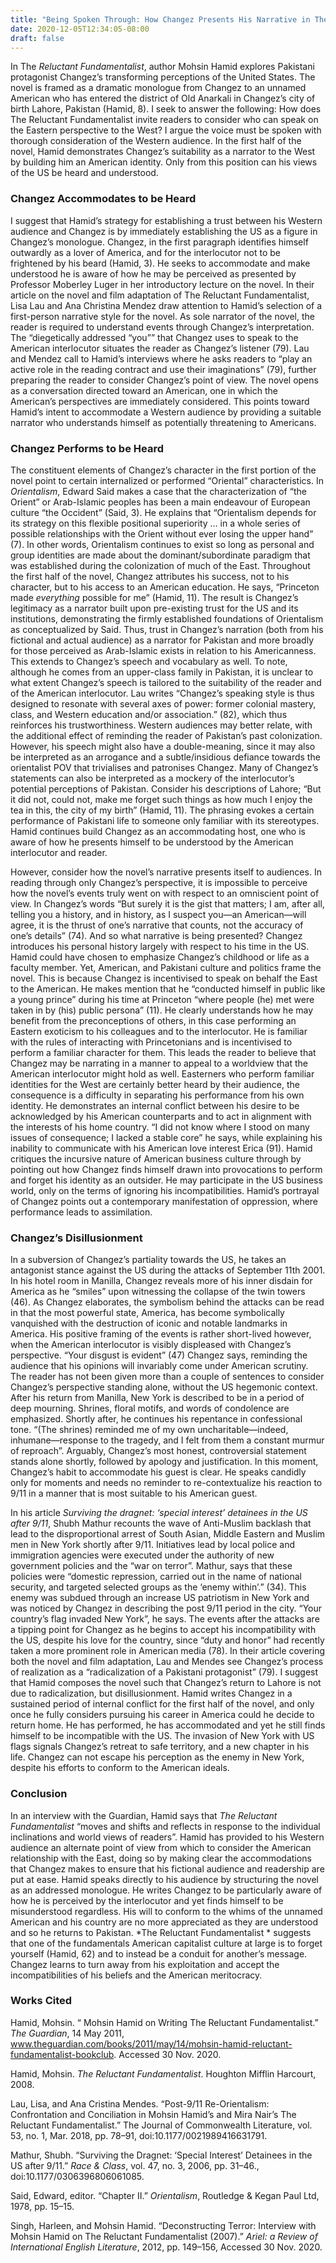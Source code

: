 ```yaml
---
title: "Being Spoken Through: How Changez Presents His Narrative in The Reluctant Fundamentalist"
date: 2020-12-05T12:34:05-08:00
draft: false
---
```


In The *Reluctant Fundamentalist*, author Mohsin Hamid explores Pakistani protagonist Changez’s transforming perceptions of the United States. The novel is framed as a dramatic monologue from Changez to an unnamed American who has entered the district of Old Anarkali in Changez’s city of birth Lahore, Pakistan (Hamid, 8). I seek to answer the following: How does The Reluctant Fundamentalist invite readers to consider who can speak on the Eastern perspective to the West? I argue the voice must be spoken with thorough consideration of the Western audience. In the first half of the novel, Hamid demonstrates Changez’s suitability as a narrator to the West by building him an American identity. Only from this position can his views of the US be heard and understood.

### Changez Accommodates to be Heard

I suggest that Hamid’s strategy for establishing a trust between his Western audience and Changez is by immediately establishing the US as a figure in Changez’s monologue. Changez, in the first paragraph identifies himself outwardly as a lover of America, and for the interlocutor not to be frightened by his beard (Hamid, 3). He seeks to accommodate and make understood he is aware of how he may be perceived as presented by Professor Moberley Luger in her introductory lecture on the novel. In their article on the novel and film adaptation of The Reluctant Fundamentalist, Lisa Lau and Ana Christina Mendez draw attention to Hamid’s selection of a first-person narrative style for the novel. As sole narrator of the novel, the reader is required to understand events through Changez’s interpretation. The “diegetically addressed “you”” that Changez uses to speak to the American interlocutor situates the reader as Changez’s listener (79). Lau and Mendez call to Hamid’s interviews where he asks readers to “play an active role in the reading contract and use their imaginations” (79), further preparing the reader to consider Changez’s point of view. The novel opens as a conversation directed toward an American, one in which the American’s perspectives are immediately considered. This points toward Hamid’s intent to accommodate a Western audience by providing a suitable narrator who understands himself as potentially threatening to Americans.

### Changez Performs to be Heard

The constituent elements of Changez’s character in the first portion of the novel point to certain internalized or performed “Oriental” characteristics. In *Orientalism*, Edward Said makes a case that the characterization of “the Orient” or Arab-Islamic peoples has been a main endeavour of European culture “the Occident” (Said, 3). He explains that “Orientalism depends for its strategy on this flexible positional superiority … in a whole series of possible relationships with the Orient without ever losing the upper hand” (7). In other words, Orientalism continues to exist so long as personal and group identities are made about the dominant/subordinate paradigm that was established during the colonization of much of the East. Throughout the first half of the novel, Changez attributes his success, not to his character, but to his access to an American education. He says, “Princeton made *everything* possible for me” (Hamid, 11). The result is Changez’s legitimacy as a narrator built upon pre-existing trust for the US and its institutions, demonstrating the firmly established foundations of Orientalism as conceptualized by Said. Thus, trust in Changez’s narration (both from his fictional and actual audience) as a narrator for Pakistan and more broadly for those perceived as Arab-Islamic exists in relation to his Americanness. This extends to Changez’s speech and vocabulary as well. To note, although he comes from an upper-class family in Pakistan, it is unclear to what extent Changez’s speech is tailored to the suitability of the reader and of the American interlocutor. Lau writes “Changez’s speaking style is thus designed to resonate with several axes of power: former colonial mastery, class, and Western education and/or association.” (82), which thus reinforces his trustworthiness. Western audiences may better relate, with the additional effect of reminding the reader of Pakistan’s past colonization. However, his speech might also have a double-meaning, since it may also be interpreted as an arrogance and a subtle/insidious defiance towards the orientalist POV that trivialises and patronises Changez. Many of Changez’s statements can also be interpreted as a mockery of the interlocutor’s potential perceptions of Pakistan. Consider his descriptions of Lahore; “But it did not, could not, make me forget such things as how much I enjoy the tea in this, the city of my birth” (Hamid, 11). The phrasing evokes a certain performance of Pakistani life to someone only familiar with its stereotypes. Hamid continues build Changez as an accommodating host, one who is aware of how he presents himself to be understood by the American interlocutor and reader.

However, consider how the novel’s narrative presents itself to audiences. In reading through only Changez’s perspective, it is impossible to perceive how the novel’s events truly went on with respect to an omniscient point of view. In Changez’s words “But surely it is the gist that matters; I am, after all, telling you a history, and in history, as I suspect you—an American—will agree, it is the thrust of one’s narrative that counts, not the accuracy of one’s details” (74). And so what narrative is being presented? Changez introduces his personal history largely with respect to his time in the US. Hamid could have chosen to emphasize Changez’s childhood or life as a faculty member. Yet, American, and Pakistani culture and politics frame the novel. This is because Changez is incentivised to speak on behalf the East to the American. He makes mention that he “conducted himself in public like a young prince” during his time at Princeton “where people (he) met were taken in by (his) public persona” (11). He clearly understands how he may benefit from the preconceptions of others, in this case performing an Eastern exoticism to his colleagues and to the interlocutor. He is familiar with the rules of interacting with Princetonians and is incentivised to perform a familiar character for them. This leads the reader to believe that Changez may be narrating in a manner to appeal to a worldview that the American interlocutor might hold as well. Easterners who perform familiar identities for the West are certainly better heard by their audience, the consequence is a difficulty in separating his performance from his own identity. He demonstrates an internal conflict between his desire to be acknowledged by his American counterparts and to act in alignment with the interests of his home country. “I did not know where I stood on many issues of consequence; I lacked a stable core” he says, while explaining his inability to communicate with his American love interest Erica (91). Hamid critiques the incursive nature of American business culture through by pointing out how Changez finds himself drawn into provocations to perform and forget his identity as an outsider. He may participate in the US business world, only on the terms of ignoring his incompatibilities. Hamid’s portrayal of Changez points out a contemporary manifestation of oppression, where performance leads to assimilation.

### Changez’s Disillusionment

In a subversion of Changez’s partiality towards the US, he takes an antagonist stance against the US during the attacks of September 11th 2001. In his hotel room in Manilla, Changez reveals more of his inner disdain for America as he “smiles” upon witnessing the collapse of the twin towers (46). As Changez elaborates, the symbolism behind the attacks can be read in that the most powerful state, America, has become symbolically vanquished with the destruction of iconic and notable landmarks in America. His positive framing of the events is rather short-lived however, when the American interlocutor is visibly displeased with Changez’s perspective. “Your disgust is evident” (47) Changez says, reminding the audience that his opinions will invariably come under American scrutiny. The reader has not been given more than a couple of sentences to consider Changez’s perspective standing alone, without the US hegemonic context. After his return from Manilla, New York is described to be in a period of deep mourning. Shrines, floral motifs, and words of condolence are emphasized. Shortly after, he continues his repentance in confessional tone. “(The shrines) reminded me of my own uncharitable—indeed, inhumane—response to the tragedy, and I felt from them a constant murmur of reproach”. Arguably, Changez’s most honest, controversial statement stands alone shortly, followed by apology and justification. In this moment, Changez’s habit to accommodate his guest is clear. He speaks candidly only for moments and needs no reminder to re-contextualize his reaction to 9/11 in a manner that is most suitable to his American guest.

In his article *Surviving the dragnet: ‘special interest’ detainees in the US after 9/11*, Shubh Mathur recounts the wave of Anti-Muslim backlash that lead to the disproportional arrest of South Asian, Middle Eastern and Muslim men in New York shortly after 9/11. Initiatives lead by local police and immigration agencies were executed under the authority of new government policies and the “war on terror”. Mathur, says that these policies were “domestic repression, carried out in the name of national security, and targeted selected groups as the ‘enemy within’.” (34). This enemy was subdued through an increase US patriotism in New York and was noticed by Changez in describing the post 9/11 period in the city. “Your country’s flag invaded New York”, he says. The events after the attacks are a tipping point for Changez as he begins to accept his incompatibility with the US, despite his love for the country, since “duty and honor” had recently taken a more prominent role in American media (78). In their article covering both the novel and film adaptation, Lau and Mendes see Changez’s process of realization as a “radicalization of a Pakistani protagonist” (79). I suggest that Hamid composes the novel such that Changez’s return to Lahore is not due to radicalization, but disillusionment. Hamid writes Changez in a sustained period of internal conflict for the first half of the novel, and only once he fully considers pursuing his career in America could he decide to return home. He has performed, he has accommodated and yet he still finds himself to be incompatible with the US. The invasion of New York with US flags signals Changez’s retreat to safe territory, and a new chapter in his life. Changez can not escape his perception as the enemy in New York, despite his efforts to conform to the American ideals.

### Conclusion

In an interview with the Guardian, Hamid says that *The Reluctant Fundamentalist* “moves and shifts and reflects in response to the individual inclinations and world views of readers”. Hamid has provided to his Western audience an alternate point of view from which to consider the American relationship with the East, doing so by making clear the accommodations that Changez makes to ensure that his fictional audience and readership are put at ease. Hamid speaks directly to his audience by structuring the novel as an addressed monologue. He writes Changez to be particularly aware of how he is perceived by the interlocutor and yet finds himself to be misunderstood regardless. His will to conform to the whims of the unnamed American and his country are no more appreciated as they are understood and so he returns to Pakistan. *The Reluctant Fundamentalist * suggests that one of the fundamentals American capitalist culture at large is to forget yourself (Hamid, 62) and to instead be a conduit for another’s message. Changez learns to turn away from his exploitation and accept the incompatibilities of his beliefs and the American meritocracy.

### Works Cited
Hamid, Mohsin. “ Mohsin Hamid on Writing The Reluctant Fundamentalist.” *The Guardian*, 14 May 2011, www.theguardian.com/books/2011/may/14/mohsin-hamid-reluctant-fundamentalist-bookclub. Accessed 30 Nov. 2020.

Hamid, Mohsin. *The Reluctant Fundamentalist*. Houghton Mifflin Harcourt, 2008.

Lau, Lisa, and Ana Cristina Mendes. “Post-9/11 Re-Orientalism: Confrontation and Conciliation in Mohsin Hamid’s and Mira Nair’s The Reluctant Fundamentalist.” The Journal of Commonwealth Literature, vol. 53, no. 1, Mar. 2018, pp. 78–91, doi:10.1177/0021989416631791.

Mathur, Shubh. “Surviving the Dragnet: ‘Special Interest’ Detainees in the US after 9/11.” *Race & Class*, vol. 47, no. 3, 2006, pp. 31–46., doi:10.1177/0306396806061085.

Said, Edward, editor. “Chapter II.” *Orientalism*, Routledge & Kegan Paul Ltd, 1978, pp. 15–15.

Singh, Harleen, and Mohsin Hamid. “Deconstructing Terror: Interview with Mohsin Hamid on The Reluctant Fundamentalist (2007).” *Ariel: a Review of International English Literature*, 2012, pp. 149–156, Accessed 30 Nov. 2020.